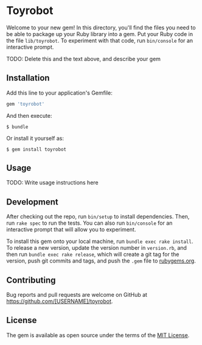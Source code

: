 # Toyrobot

Welcome to your new gem! In this directory, you'll find the files you need to be able to package up your Ruby library into a gem. Put your Ruby code in the file `lib/toyrobot`. To experiment with that code, run `bin/console` for an interactive prompt.

TODO: Delete this and the text above, and describe your gem

## Installation

Add this line to your application's Gemfile:

```ruby
gem 'toyrobot'
```

And then execute:

    $ bundle

Or install it yourself as:

    $ gem install toyrobot

## Usage

TODO: Write usage instructions here

## Development

After checking out the repo, run `bin/setup` to install dependencies. Then, run `rake spec` to run the tests. You can also run `bin/console` for an interactive prompt that will allow you to experiment.

To install this gem onto your local machine, run `bundle exec rake install`. To release a new version, update the version number in `version.rb`, and then run `bundle exec rake release`, which will create a git tag for the version, push git commits and tags, and push the `.gem` file to [rubygems.org](https://rubygems.org).

## Contributing

Bug reports and pull requests are welcome on GitHub at https://github.com/[USERNAME]/toyrobot.

## License

The gem is available as open source under the terms of the [MIT License](https://opensource.org/licenses/MIT).
